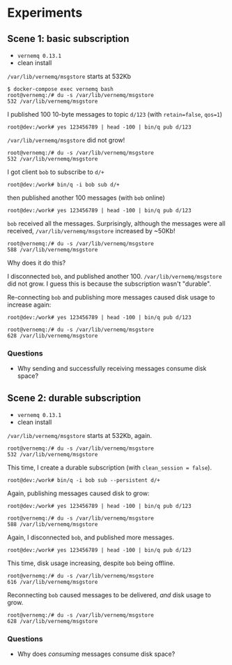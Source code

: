 # Experiments

## Scene 1: basic subscription

- `vernemq 0.13.1`
- clean install

`/var/lib/vernemq/msgstore` starts at 532Kb

    $ docker-compose exec vernemq bash
    root@vernemq:/# du -s /var/lib/vernemq/msgstore
    532	/var/lib/vernemq/msgstore

I published 100 10-byte messages to topic `d/123` (with `retain=false`, `qos=1`)

    root@dev:/work# yes 123456789 | head -100 | bin/q pub d/123

`/var/lib/vernemq/msgstore` did not grow!

    root@vernemq:/# du -s /var/lib/vernemq/msgstore
    532	/var/lib/vernemq/msgstore

I got client `bob` to subscribe to `d/+`

    root@dev:/work# bin/q -i bob sub d/+

then published another 100 messages (with `bob` online)

    root@dev:/work# yes 123456789 | head -100 | bin/q pub d/123

`bob` received all the messages. Surprisingly, although the messages were all received,
`/var/lib/vernemq/msgstore` increased by ~50Kb!

    root@vernemq:/# du -s /var/lib/vernemq/msgstore
    588	/var/lib/vernemq/msgstore

Why does it do this?

I disconnected `bob`, and published another 100. `/var/lib/vernemq/msgstore` did not grow. I guess this is because the subscription wasn't "durable".

Re-connecting `bob` and publishing more messages caused disk usage to increase again:

    root@dev:/work# yes 123456789 | head -100 | bin/q pub d/123

    root@vernemq:/# du -s /var/lib/vernemq/msgstore
    628	/var/lib/vernemq/msgstore

### Questions

- Why sending and successfully receiving messages consume disk space?

## Scene 2: durable subscription

- `vernemq 0.13.1`
- clean install

`/var/lib/vernemq/msgstore` starts at 532Kb, again.

    root@vernemq:/# du -s /var/lib/vernemq/msgstore
    532	/var/lib/vernemq/msgstore

This time, I create a durable subscription (with `clean_session = false`).

    root@dev:/work# bin/q -i bob sub --persistent d/+

Again, publishing messages caused disk to grow:

    root@dev:/work# yes 123456789 | head -100 | bin/q pub d/123

    root@vernemq:/# du -s /var/lib/vernemq/msgstore
    588	/var/lib/vernemq/msgstore

Again, I disconnected `bob`, and published more messages.

    root@dev:/work# yes 123456789 | head -100 | bin/q pub d/123

This time, disk usage increasing, despite `bob` being offline.

    root@vernemq:/# du -s /var/lib/vernemq/msgstore
    616	/var/lib/vernemq/msgstore

Reconnecting `bob` caused messages to be delivered, _and_ disk usage to grow.

    root@vernemq:/# du -s /var/lib/vernemq/msgstore
    628	/var/lib/vernemq/msgstore

### Questions

- Why does _consuming_ messages consume disk space?
